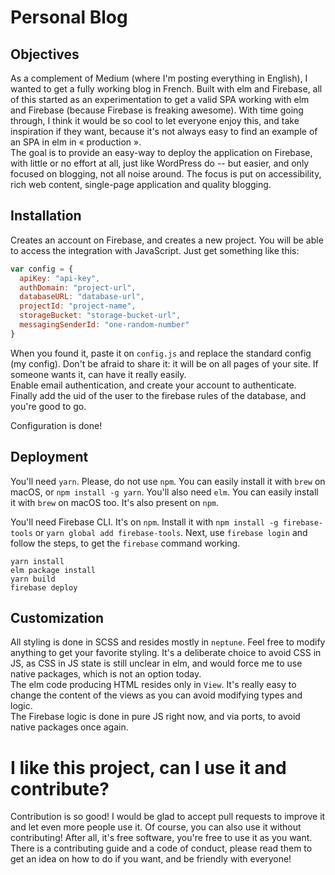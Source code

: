 # Personal Blog

## Objectives

As a complement of Medium (where I'm posting everything in English), I wanted to get a fully working blog in French. Built with elm and Firebase, all of this started as an experimentation to get a valid SPA working with elm and Firebase (because Firebase is freaking awesome). With time going through, I think it would be so cool to let everyone enjoy this, and take inspiration if they want, because it's not always easy to find an example of an SPA in elm in « production ».<br>
The goal is to provide an easy-way to deploy the application on Firebase, with little or no effort at all, just like WordPress do -- but easier, and only focused on blogging, not all noise around. The focus is put on accessibility, rich web content, single-page application and quality blogging.

## Installation

Creates an account on Firebase, and creates a new project. You will be able to access the integration with JavaScript. Just get something like this:

```javascript
var config = {
  apiKey: "api-key",
  authDomain: "project-url",
  databaseURL: "database-url",
  projectId: "project-name",
  storageBucket: "storage-bucket-url",
  messagingSenderId: "one-random-number"
}
```

When you found it, paste it on `config.js` and replace the standard config (my config). Don't be afraid to share it: it will be on all pages of your site. If someone wants it, can have it really easily.<br>
Enable email authentication, and create your account to authenticate. Finally add the uid of the user to the firebase rules of the database, and you're good to go.

Configuration is done!

## Deployment

You'll need `yarn`. Please, do not use `npm`. You can easily install it with `brew` on macOS, or `npm install -g yarn`. You'll also need `elm`. You can easily install it with `brew` on macOS too. It's also present on `npm`.

You'll need Firebase CLI. It's on `npm`. Install it with `npm install -g firebase-tools` or `yarn global add firebase-tools`. Next, use `firebase login` and follow the steps, to get the `firebase` command working.

`yarn install`<br>
`elm package install`<br>
`yarn build`<br>
`firebase deploy`

## Customization

All styling is done in SCSS and resides mostly in `neptune`. Feel free to modify anything to get your favorite styling. It's a deliberate choice to avoid CSS in JS, as CSS in JS state is still unclear in elm, and would force me to use native packages, which is not an option today.<br>
The elm code producing HTML resides only in `View`. It's really easy to change the content of the views as you can avoid modifying types and logic.<br>
The Firebase logic is done in pure JS right now, and via ports, to avoid native packages once again.

# I like this project, can I use it and contribute?

Contribution is so good! I would be glad to accept pull requests to improve it and let even more people use it. Of course, you can also use it without contributing! After all, it's free software, you're free to use it as you want.<br>
There is a contributing guide and a code of conduct, please read them to get an idea on how to do if you want, and be friendly with everyone!
